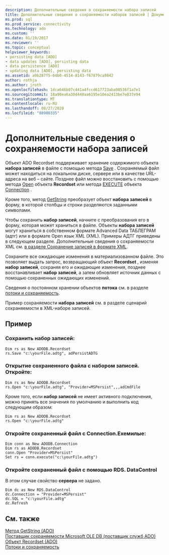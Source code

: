 ```yaml
---
description: Дополнительные сведения о сохраняемости набора записей
title: Дополнительные сведения о сохраняемости наборов записей | Документация Майкрософт
ms.prod: sql
ms.prod_service: connectivity
ms.technology: ado
ms.custom: ''
ms.date: 01/19/2017
ms.reviewer: ''
ms.topic: conceptual
helpviewer_keywords:
- persisting data [ADO]
- data updates [ADO], persisting data
- data persistence [ADO]
- updating data [ADO], persisting data
ms.assetid: a9b287f5-04b0-4514-8143-f67879ca9842
author: rothja
ms.author: jroth
ms.openlocfilehash: 1dca646b07c441a4fccd617723aba98536f1a7e1
ms.sourcegitcommit: 18a98ea6a30d448aa6195e10ea2413be7e837e94
ms.translationtype: MT
ms.contentlocale: ru-RU
ms.lasthandoff: 08/27/2020
ms.locfileid: "88980335"
---
```

# <a name="more-about-recordset-persistence"></a>Дополнительные сведения о сохраняемости набора записей
Объект ADO Recordset поддерживает хранение содержимого объекта **набора записей** в файле с помощью метода [Save](../../reference/ado-api/save-method.md) . Сохраняемый файл может находиться на локальном диске, сервере или в качестве URL-адреса на веб – сайте. Позднее файл можно восстановить с помощью метода [Open](../../reference/ado-api/open-method-ado-recordset.md) объекта **Recordset** или метода [EXECUTE](../../reference/ado-api/execute-method-ado-connection.md) объекта [Connection](../../reference/ado-api/connection-object-ado.md) .  
  
 Кроме того, метод [GetString](../../reference/ado-api/getstring-method-ado.md) преобразует объект **набора записей** в форму, в которой столбцы и строки разделяются заданными символами.  
  
 Чтобы сохранить **набор записей**, начните с преобразования его в форму, которая может храниться в файле. Объекты **набора записей** могут храниться в собственном формате Advanced Data ТАБЛЕГРАМ (адтг) или в формате Open язык XML (XML). Примеры АДТГ приведены в следующем разделе. Дополнительные сведения о сохраняемости XML см. [в разделе Сохранение записей в формате XML](./persisting-records-in-xml-format.md).  
  
 Сохраните все ожидающие изменения в материализованном файле. Это позволяет выдать запрос, возвращающий объект **Recordset** , изменяя **набор записей**, сохраняя его и ожидающие изменения, позднее восстанавливает **набор записей**, а затем обновляет источник данных с помощью сохраненных ожидающих изменений.  
  
 Сведения о постоянном хранении объектов **потока** см. в разделе [потоки и сохраняемость](./streams-and-persistence.md).  
  
 Пример сохраняемости **набора записей** см. в разделе сценарий сохраняемости в XML-наборе записей.  
  
## <a name="example"></a>Пример  
  
### <a name="save-a-recordset"></a>Сохранить набор записей:  
  
```  
Dim rs as New ADODB.Recordset  
rs.Save "c:\yourFile.adtg", adPersistADTG  
```  
  
### <a name="open-a-persisted-file-with-recordsetopen"></a>Открытие сохраненного файла с набором записей. Откройте:  
  
```  
Dim rs as New ADODB.Recordset  
rs.Open "c:\yourFile.adtg", "Provider=MSPersist",,,adCmdFile  
```  
  
 Кроме того, если **набор записей** не имеет активного подключения, можно принять все значения по умолчанию и выполнить код следующим образом:  
  
```  
Dim rs as New ADODB.Recordset  
rs.Open "c:\yourFile.adtg"  
```  
  
### <a name="open-a-persisted-file-with-connectionexecute"></a>Откройте сохраненный файл с Connection.Exeмилые:  
  
```  
Dim conn as New ADODB.Connection  
Dim rs as ADODB.Recordset  
conn.Open "Provider=MSPersist"  
Set rs = conn.execute("c:\yourFile.adtg")  
```  
  
### <a name="open-a-persisted-file-with-rdsdatacontrol"></a>Откройте сохраненный файл с помощью RDS. DataControl  
 В этом случае свойство **сервера** не задано.  
  
```  
Dim dc as New RDS.DataControl  
dc.Connection = "Provider=MSPersist"  
dc.SQL = "c:\yourFile.adtg"  
dc.Refresh  
```  
  
## <a name="see-also"></a>См. также  
 [Метод GetString (ADO)](../../reference/ado-api/getstring-method-ado.md)   
 [Поставщик сохраняемости Microsoft OLE DB (поставщик служб ADO)](../appendixes/microsoft-ole-db-persistence-provider-ado-service-provider.md)   
 [Объект Recordset (ADO)](../../reference/ado-api/recordset-object-ado.md)   
 [Потоки и сохраняемость](./streams-and-persistence.md)